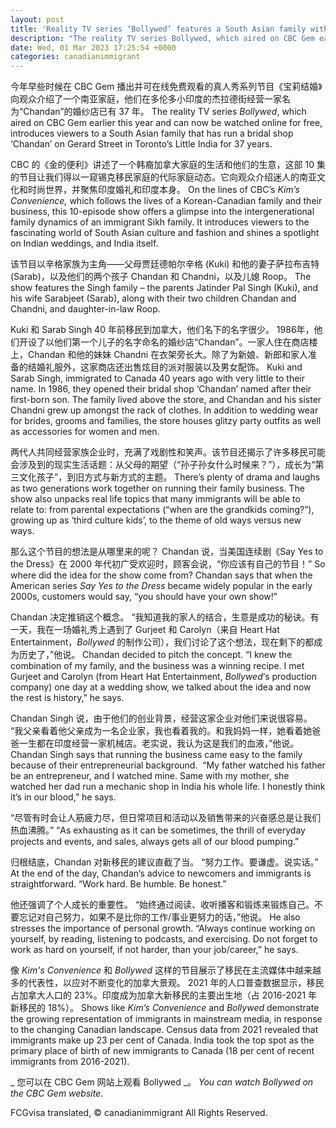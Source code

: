 ```yaml
---
layout: post
title: 'Reality TV series ‘Bollywed’ features a South Asian family with a bridal shop in Toronto'
description: "The reality TV series Bollywed, which aired on CBC Gem earlier this year and can now be streamed for free, introduces viewers to a South Asian family that has run a bridal shop ‘Chandan' on Gerard Street in Toronto s Little India for 37 years."
date: Wed, 01 Mar 2023 17:25:54 +0000
categories: canadianimmigrant
---
```


今年早些时候在 CBC Gem 播出并可在线免费观看的真人秀系列节目《宝莉结婚》向观众介绍了一个南亚家庭，他们在多伦多小印度的杰拉德街经营一家名为“Chandan”的婚纱店已有 37 年。	The reality TV series _Bollywed_, which aired on CBC Gem earlier this year and can now be watched online for free, introduces viewers to a South Asian family that has run a bridal shop ‘Chandan’ on Gerard Street in Toronto’s Little India for 37 years.
	
CBC 的《金的便利》讲述了一个韩裔加拿大家庭的生活和他们的生意，这部 10 集的节目让我们得以一窥锡克移民家庭的代际家庭动态。它向观众介绍迷人的南亚文化和时尚世界，并聚焦印度婚礼和印度本身。	On the lines of CBC’s _Kim’s Convenience,_ which follows the lives of a Korean-Canadian family and their business, this 10-episode show offers a glimpse into the intergenerational family dynamics of an immigrant Sikh family. It introduces viewers to the fascinating world of South Asian culture and fashion and shines a spotlight on Indian weddings, and India itself.
	
该节目以辛格家族为主角——父母贾廷德帕尔辛格 (Kuki) 和他的妻子萨拉布吉特 (Sarab)，以及他们的两个孩子 Chandan 和 Chandni，以及儿媳 Roop。	The show features the Singh family – the parents Jatinder Pal Singh (Kuki), and his wife Sarabjeet (Sarab), along with their two children Chandan and Chandni, and daughter-in-law Roop.
	
Kuki 和 Sarab Singh 40 年前移民到加拿大，他们名下的名字很少。 1986年，他们开设了以他们第一个儿子的名字命名的婚纱店“Chandan”。一家人住在商店楼上，Chandan 和他的妹妹 Chandni 在衣架旁长大。除了为新娘、新郎和家人准备的结婚礼服外，这家商店还出售炫目的派对服装以及男女配饰。	Kuki and Sarab Singh, immigrated to Canada 40 years ago with very little to their name. In 1986, they opened their bridal shop ‘Chandan’ named after their first-born son. The family lived above the store, and Chandan and his sister Chandni grew up amongst the rack of clothes. In addition to wedding wear for brides, grooms and families, the store houses glitzy party outfits as well as accessories for women and men.
	
两代人共同经营家族企业时，充满了戏剧性和笑声。该节目还揭示了许多移民可能会涉及到的现实生活话题：从父母的期望（“孙子孙女什么时候来？”），成长为“第三文化孩子”，到旧方式与新方式的主题。	There’s plenty of drama and laughs as two generations work together on running their family business. The show also unpacks real life topics that many immigrants will be able to relate to: from parental expectations (“when are the grandkids coming?”), growing up as ‘third culture kids’, to the theme of old ways versus new ways.
	
那么这个节目的想法是从哪里来的呢？ Chandan 说，当美国连续剧《Say Yes to the Dress》在 2000 年代初广受欢迎时，顾客会说，“你应该有自己的节目！”	So where did the idea for the show come from? Chandan says that when the American series _Say Yes to the Dress_ became widely popular in the early 2000s, customers would say, “you should have your own show!”
	
Chandan 决定推销这个概念。 “我知道我的家人的结合，生意是成功的秘诀。有一天，我在一场婚礼秀上遇到了 Gurjeet 和 Carolyn（来自 Heart Hat Entertainment，_Bollywed_ 的制作公司），我们讨论了这个想法，现在剩下的都成为历史了，”他说。	Chandan decided to pitch the concept. “I knew the combination of my family, and the business was a winning recipe. I met Gurjeet and Carolyn (from Heart Hat Entertainment, _Bollywed_‘s production company) one day at a wedding show, we talked about the idea and now the rest is history,” he says.
	
Chandan Singh 说，由于他们的创业背景，经营这家企业对他们来说很容易。 “我父亲看着他父亲成为一名企业家，我也看着我的。和我妈妈一样，她看着她爸爸一生都在印度经营一家机械店。老实说，我认为这是我们的血液，”他说。	Chandan Singh says that running the business came easy to the family because of their entrepreneurial background.  “My father watched his father be an entrepreneur, and I watched mine. Same with my mother, she watched her dad run a mechanic shop in India his whole life. I honestly think it’s in our blood,” he says.
	
“尽管有时会让人筋疲力尽，但日常项目和活动以及销售带来的兴奋感总是让我们热血沸腾。”	“As exhausting as it can be sometimes, the thrill of everyday projects and events, and sales, always gets all of our blood pumping.”
	
归根结底，Chandan 对新移民的建议直截了当。 “努力工作。要谦虚。说实话。”	At the end of the day, Chandan’s advice to newcomers and immigrants is straightforward. “Work hard. Be humble. Be honest.”
	
他还强调了个人成长的重要性。 “始终通过阅读、收听播客和锻炼来锻炼自己。不要忘记对自己努力，如果不是比你的工作/事业更努力的话，”他说。	He also stresses the importance of personal growth. “Always continue working on yourself, by reading, listening to podcasts, and exercising. Do not forget to work as hard on yourself, if not harder, than your job/career,” he says.
	
像 _Kim's Convenience_ 和 _Bollywed_ 这样的节目展示了移民在主流媒体中越来越多的代表性，以应对不断变化的加拿大景观。 2021 年的人口普查数据显示，移民占加拿大人口的 23%。印度成为加拿大新移民的主要出生地（占 2016-2021 年新移民的 18%）。	Shows like _Kim’s Convenience_ and _Bollywed_ demonstrate the growing representation of immigrants in mainstream media, in response to the changing Canadian landscape. Census data from 2021 revealed that immigrants make up 23 per cent of Canada. India took the top spot as the primary place of birth of new immigrants to Canada (18 per cent of recent immigrants from 2016-2021).
	
_ 您可以在 CBC Gem 网站上观看 Bollywed _。	_You can watch Bollywed on the CBC Gem website_.

FCGvisa translated, © canadianimmigrant All Rights Reserved.
